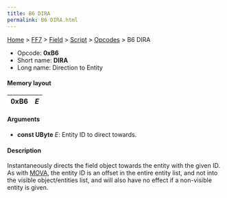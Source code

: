 ```yaml
---
title: B6 DIRA
permalink: B6 DIRA.html
---
```


[Home](../../../../Main%20Page.md) > [FF7](../../../../FF7.md) > [Field](../../../Field.md) > [Script](../../Script.md) > [Opcodes](../Opcodes.md) > B6 DIRA

-   Opcode: **0xB6**
-   Short name: **DIRA**
-   Long name: Direction to Entity

#### Memory layout

| 0xB6 | *E* |
|------|-----|

#### Arguments

-   **const UByte** *E*: Entity ID to direct towards.

#### Description

Instantaneously directs the field object towards the entity with the
given ID. As with [MOVA][], the entity ID is an offset in the entire
entity list, and not into the visible object/entities list, and will
also have no effect if a non-visible entity is given.

  [MOVA]: AA%20MOVA.md "wikilink"
